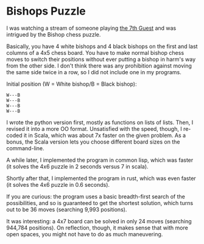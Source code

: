 # Bishops Puzzle

I was watching a stream of someone playing
[the 7th Guest](https://en.wikipedia.org/wiki/The_7th_Guest)
and was intrigued by the Bishop chess puzzle.

Basically, you have 4 white bishops and 4 black bishops on the
first and last columns of a 4x5 chess board.  You have to
make normal bishop chess moves to switch their positions 
without ever putting a bishop in harm's way from the other side.
I don't think there was any prohibition against moving the
same side twice in a row, so I did not include one in my
programs.

Initial position (W = White bishop/B = Black bishop):

```
W---B
W---B
W---B
W---B
```

I wrote the python version first, mostly as functions on lists of lists. 
Then, I revised it into a more OO format.  Unsatisfied with the speed,
though, I re-coded it in Scala, which was about 7x faster on the given
problem.  As a bonus, the Scala version lets you choose different 
board sizes on the command-line.

A while later, I implemented the program in common lisp, which was 
faster (it solves the 4x6 puzzle in 2 seconds versus 7 in scala).

Shortly after that, I implemented the program in rust, which was even
faster (it solves the 4x6 puzzle in 0.6 seconds).

If you are curious: the program uses a basic breadth-first search of the
possibilities, and so is guaranteed to get the shortest solution, which
turns out to be 36 moves (searching 9,993 positions).  

It was interesting: a 4x7 board can be solved in only 24 moves
(searching 944,784 positions). On reflection, though, it makes 
sense that with more open spaces, you might not have to do as
much maneuvering. 

